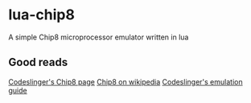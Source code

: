 # lua-chip8
A simple Chip8 microprocessor emulator written in lua

## Good reads
[Codeslinger's Chip8 page](http://www.codeslinger.co.uk/pages/projects/chip8.html)
[Chip8 on wikipedia](https://en.wikipedia.org/wiki/CHIP-8)
[Codeslinger's emulation guide](http://www.codeslinger.co.uk/files/emu.pdf)
